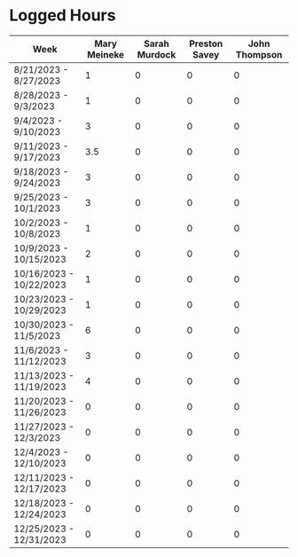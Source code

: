 # Logged Hours
| Week | Mary Meineke | Sarah Murdock | Preston Savey | John Thompson |
| ----------- | ----------- | ----------- | ----------- | ----------- |
| 8/21/2023 - 8/27/2023 | 1 | 0 | 0 | 0 |
| 8/28/2023 - 9/3/2023 | 1 | 0 | 0 | 0 |
| 9/4/2023 - 9/10/2023 | 3 | 0 | 0 | 0 |
| 9/11/2023 - 9/17/2023 | 3.5 | 0 | 0 | 0 |
| 9/18/2023 - 9/24/2023 | 3 | 0 | 0 | 0 |
| 9/25/2023 - 10/1/2023 | 3 | 0 | 0 | 0 |
| 10/2/2023 - 10/8/2023 | 1 | 0 | 0 | 0 |
| 10/9/2023 - 10/15/2023 | 2 | 0 | 0 | 0 |
| 10/16/2023 - 10/22/2023 | 1 | 0 | 0 | 0 |
| 10/23/2023 - 10/29/2023 | 1 | 0 | 0 | 0 |
| 10/30/2023 - 11/5/2023 | 6 | 0 | 0 | 0 |
| 11/6/2023 - 11/12/2023 | 3 | 0 | 0 | 0 |
| 11/13/2023 - 11/19/2023 | 4 | 0 | 0 | 0 |
| 11/20/2023 - 11/26/2023 | 0 | 0 | 0 | 0 |
| 11/27/2023 - 12/3/2023 | 0 | 0 | 0 | 0 |
| 12/4/2023 - 12/10/2023 | 0 | 0 | 0 | 0 |
| 12/11/2023 - 12/17/2023 | 0 | 0 | 0 | 0 |
| 12/18/2023 - 12/24/2023 | 0 | 0 | 0 | 0 |
| 12/25/2023 - 12/31/2023 | 0 | 0 | 0 | 0 |